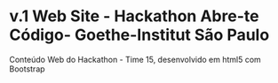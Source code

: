 # v.1 Web Site - Hackathon Abre-te Código- Goethe-Institut São Paulo
Conteúdo Web do Hackathon - Time 15,
desenvolvido em html5 com Bootstrap



